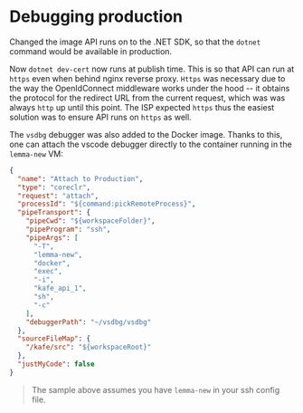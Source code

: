 # Debugging production

Changed the image API runs on to the .NET SDK, so that the `dotnet` command would be available in production.

Now `dotnet dev-cert` now runs at publish time.
This is so that API can run at `https` even when behind nginx reverse proxy.
`Https` was necessary due to the way the OpenIdConnect middleware works under the hood -- it obtains the protocol for the redirect URL from the current request, which was was always `http` up until this point.
The ISP expected `https` thus the easiest solution was to ensure API runs on `https` as well.

The `vsdbg` debugger was also added to the Docker image.
Thanks to this, one can attach the vscode debugger directly to the container running in the `lemma-new` VM:

```json
{
  "name": "Attach to Production",
  "type": "coreclr",
  "request": "attach",
  "processId": "${command:pickRemoteProcess}",
  "pipeTransport": {
    "pipeCwd": "${workspaceFolder}",
    "pipeProgram": "ssh",
    "pipeArgs": [
      "-T",
      "lemma-new",
      "docker",
      "exec",
      "-i",
      "kafe_api_1",
      "sh",
      "-c"
    ],
    "debuggerPath": "~/vsdbg/vsdbg"
  },
  "sourceFileMap": {
    "/kafe/src": "${workspaceRoot}"
  },
  "justMyCode": false
}
```

> The sample above assumes you have `lemma-new` in your ssh config file.
